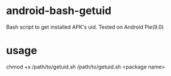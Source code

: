 # android-bash-getuid
Bash script to get installed APK's uid. Tested on Android Pie(9.0)

# usage
chmod +x /path/to/getuid.sh
/path/to/getuid.sh \<package name>
